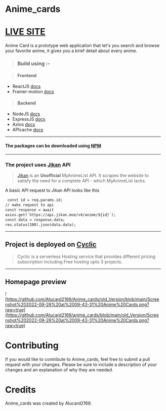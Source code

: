 
# Anime_cards

# [LIVE SITE](https://different-pear-bullfrog.cyclic.app/)

Anime Card is a prototype web application that let's you search and browse your favorite anime, it gives you a brief detail about every anime.

> ### Build using :- 

> #### Frontend
 *  ReactJS  [docs](https://react.dev/)
 * Framer-motion [docs](https://www.framer.com/motion/)
 
 > #### Backend
 * NodeJS [docs](https://nodejs.org/en)
 * ExpressJS [docs](https://expressjs.com/)
 * Axios [docs](https://axios-http.com/)
 * APIcache [docs](https://apicache.net/)
 
 ---
#### The packages can be downloaded using [NPM](https://www.npmjs.com/)

---
### The project uses [Jikan](https://docs.api.jikan.moe/) API 
> [Jikan](https://jikan.moe) is an **Unofficial** MyAnimeList API. It scrapes the website to satisfy the need for a complete API - which MyAnimeList lacks.

A basic API request to Jikan API looks like this


     const id = req.params.id;
    // make request to api
    const response = await axios.get(`https://api.jikan.moe/v4/anime/${id}`);
    const data = response.data;
    res.status(200).json(data.data);

 ---
 ## Project is deployed on [Cyclic](https://www.cyclic.sh/)
 > Cyclic is a serverless Hosting service that provides different pricing subscription including Free hosting upto 3 projects.
 ---
 ## Homepage preview
 
 ![https://github.com/Alucard2169/Anime_cards/old_Version/blob/main/Screenshot%202022-09-26%20at%2009-43-31%20Anime%20Cards.png?raw=true](https://github.com/Alucard2169/anime_cards/blob/main/old_Version/Screenshot%202022-09-26%20at%2009-43-31%20Anime%20Cards.png?raw=true)
 
 
 
# Contributing

If you would like to contribute to Anime_cards, feel free to submit a pull request with your changes. Please be sure to include a description of your changes and an explanation of why they are needed.

# Credits

Anime_cards was created by Alucard2169.
